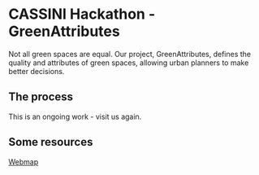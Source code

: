 # CASSINI Hackathon - GreenAttributes

Not all green spaces are equal. Our project, GreenAttributes, defines the quality and attributes of green spaces, allowing urban planners to make better decisions.

## The process

This is an ongoing work - visit us again.

## Some resources

[Webmap](green_attributes_project/web/)
